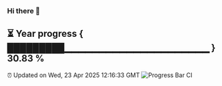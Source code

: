 ### Hi there 👋
⏳ Year progress { █████████▁▁▁▁▁▁▁▁▁▁▁▁▁▁▁▁▁▁▁▁▁ } 30.83 %
---
⏰ Updated on Wed, 23 Apr 2025 12:16:33 GMT
![Progress Bar CI](https://github.com/Moyi321/Moyi321/workflows/Progress%20Bar%20CI/badge.svg)
